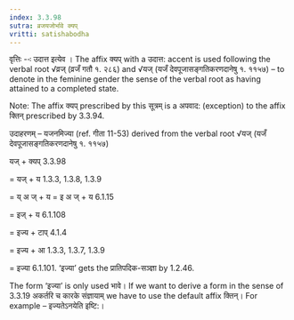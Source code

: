 ```yaml
---
index: 3.3.98
sutra: व्रजयजोर्भावे क्यप्‌
vritti: satishabodha
---
```






वृत्तिः --ः उदात्त इत्येव । The affix क्यप्‌ with a उदात्त: accent is used following the verbal root √व्रज् (व्रजँ गतौ १. २८६) and √यज् (यजँ देवपूजासङ्गतिकरणदानेषु १. ११५७) – to denote in the feminine gender the sense of the verbal root as having attained to a completed state.

Note: The affix क्यप्‌ prescribed by this सूत्रम् is a अपवाद: (exception) to the affix क्तिन् prescribed by 3.3.94.


उदाहरणम् – यजनमिज्या (ref. गीता 11-53) derived from the verbal root √यज् (यजँ देवपूजासङ्गतिकरणदानेषु १. ११५७)


यज् + क्यप्‌ 3.3.98

= यज् + य 1.3.3, 1.3.8, 1.3.9

= य् अ ज् + य = इ अ ज् + य 6.1.15

= इज् + य 6.1.108

= इज्य + टाप् 4.1.4

= इज्य + आ 1.3.3, 1.3.7, 1.3.9

= इज्या 6.1.101. ‘इज्या’ gets the प्रातिपदिक-सञ्ज्ञा by 1.2.46.


The form ‘इज्या’ is only used भावे। If we want to derive a form in the sense of 3.3.19 अकर्तरि च कारके संज्ञायाम् we have to use the default affix क्तिन्। For example – इज्यतेऽनयेति इष्टि:।

